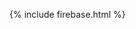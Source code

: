 {% include firebase.html %}

<script>
firebase.auth().onAuthStateChanged(function(user) {
  if (user) {
    {% include user.html %}
  } else {
    Please login before being able to access.
    <a href="https://othman-ben.github.io/StayInTouch/user_login" class="btn">User Login</a>
  }
});
</script>
